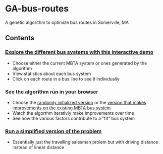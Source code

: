 # GA-bus-routes
A genetic algorithm to optimize bus routes in Somerville, MA

## Contents
### [Explore the different bus systems with this interactive demo](http://htmlpreview.github.io/?https://github.com/brayden-gg/GA-bus-routes/blob/master/Demo/displayResults.html)
 - Choose either the current MBTA system or ones generated by the algorithm
 - View statistics about each bus system
 - Click on each route in a bus line to see it individually
 
 ### See the algorithm run in your browser
 - Choose the [randomly initialized version](http://htmlpreview.github.io/?https://github.com/brayden-gg/GA-bus-routes/blob/master/Algorithm/EfficientLines.html) or the [version that makes improvements on the existing MBTA bus system](http://htmlpreview.github.io/?https://github.com/brayden-gg/GA-bus-routes/blob/master/Algorithm/plugInOriginal.html)
 - Watch the algorthm iterativly make improvements over time
 - See how the various factors contribute to a "fit" bus system
 
### [Run a simplified version of the problem](http://htmlpreview.github.io/?https://github.com/brayden-gg/GA-bus-routes/blob/master/Algorithm/oneLine.html)
- Essentially just the travelling salesman prolem but with driving distance instead of linear distance
